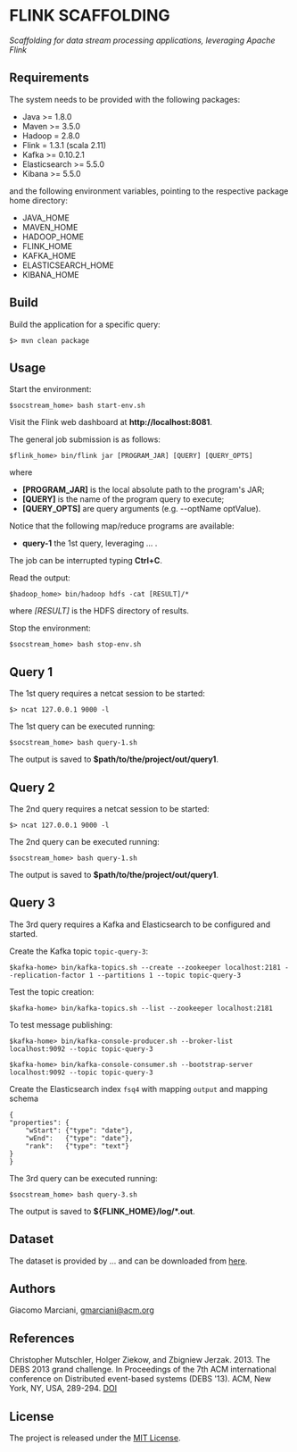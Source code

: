# FLINK SCAFFOLDING

*Scaffolding for data stream processing applications, leveraging Apache Flink*


## Requirements
The system needs to be provided with the following packages:
* Java >= 1.8.0
* Maven >= 3.5.0
* Hadoop = 2.8.0
* Flink = 1.3.1 (scala 2.11)
* Kafka >= 0.10.2.1
* Elasticsearch >= 5.5.0
* Kibana >= 5.5.0

and the following environment variables, pointing to the respective package home directory:
* JAVA_HOME
* MAVEN_HOME
* HADOOP_HOME
* FLINK_HOME
* KAFKA_HOME
* ELASTICSEARCH_HOME
* KIBANA_HOME


## Build
Build the application for a specific query:

    $> mvn clean package

## Usage
Start the environment:

    $socstream_home> bash start-env.sh

Visit the Flink web dashboard at **http://localhost:8081**.

The general job submission is as follows:

    $flink_home> bin/flink jar [PROGRAM_JAR] [QUERY] [QUERY_OPTS]

where
* **[PROGRAM_JAR]** is the local absolute path to the program's JAR;
* **[QUERY]** is the name of the program query to execute;
* **[QUERY_OPTS]** are query arguments (e.g. --optName optValue).

Notice that the following map/reduce programs are available:
* **query-1** the 1st query, leveraging ... .

The job can be interrupted typing **Ctrl+C**.

Read the output:

    $hadoop_home> bin/hadoop hdfs -cat [RESULT]/*

where
*[RESULT]* is the HDFS directory of results.

Stop the environment:

    $socstream_home> bash stop-env.sh

## Query 1
The 1st query requires a netcat session to be started:

    $> ncat 127.0.0.1 9000 -l

The 1st query can be executed running:

    $socstream_home> bash query-1.sh

The output is saved to **$path/to/the/project/out/query1**.


## Query 2
The 2nd query requires a netcat session to be started:

    $> ncat 127.0.0.1 9000 -l

The 2nd query can be executed running:

    $socstream_home> bash query-1.sh

The output is saved to **$path/to/the/project/out/query1**.


## Query 3
The 3rd query requires a Kafka and Elasticsearch to be configured and started.

Create the Kafka topic `topic-query-3`:

    $kafka-home> bin/kafka-topics.sh --create --zookeeper localhost:2181 --replication-factor 1 --partitions 1 --topic topic-query-3

Test the topic creation:

    $kafka-home> bin/kafka-topics.sh --list --zookeeper localhost:2181

To test message publishing:

    $kafka-home> bin/kafka-console-producer.sh --broker-list localhost:9092 --topic topic-query-3

    $kafka-home> bin/kafka-console-consumer.sh --bootstrap-server localhost:9092 --topic topic-query-3

Create the Elasticsearch index `fsq4` with mapping `output` and mapping schema

    {
    "properties": {
        "wStart": {"type": "date"},
        "wEnd":   {"type": "date"},
        "rank":   {"type": "text"}
    }
    }

The 3rd query can be executed running:

    $socstream_home> bash query-3.sh

The output is saved to **${FLINK_HOME}/log/\*.out**.


## Dataset
The dataset is provided by ... and can be downloaded from [here](http://gmarciani.com).


## Authors
Giacomo Marciani, [gmarciani@acm.org](mailto:gmarciani@acm.org)


## References
Christopher Mutschler, Holger Ziekow, and Zbigniew Jerzak. 2013. The DEBS 2013 grand challenge. In Proceedings of the 7th ACM international conference on Distributed event-based systems (DEBS '13). ACM, New York, NY, USA, 289-294. [DOI](http://dx.doi.org/10.1145/2488222.2488283)


## License
The project is released under the [MIT License](https://opensource.org/licenses/MIT).
